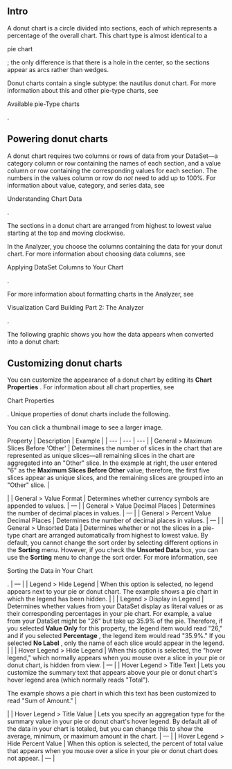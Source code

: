 

Intro
---------

A donut chart is a circle divided into sections, each of which represents a percentage of the overall chart. This chart type is almost identical to a

pie chart

; the only difference is that there is a hole in the center, so the sections appear as arcs rather than wedges.


 Donut charts contain a single subtype: the nautilus donut chart. For more information about this and other pie-type charts, see

Available pie-Type charts

.


 Powering donut charts
-----------------------

A donut chart requires two columns or rows of data from your DataSet—a category column or row containing the names of each section, and a value column or row containing the corresponding values for each section. The numbers in the values column or row do
 *not*
 need to add up to 100%. For information about value, category, and series data, see

Understanding Chart Data

.


 The sections in a donut chart are arranged from highest to lowest value starting at the top and moving clockwise.


 In the Analyzer, you choose the columns containing the data for your donut chart. For more information about choosing data columns, see

Applying DataSet Columns to Your Chart

.


 For more information about formatting charts in the Analyzer, see

Visualization Card Building Part 2: The Analyzer

.


 The following graphic shows you how the data appears when converted into a donut chart:

Customizing donut charts
--------------------------

You can customize the appearance of a donut chart by editing its
 **Chart Properties**
 . For information about all chart properties, see

Chart Properties

. Unique properties of donut charts include the following.


 You can click a thumbnail image to see a larger image.


 Property
  |
 Description
  |
 Example
  |
| --- | --- | --- |
|
 General > Maximum Slices Before 'Other'
  |
 Determines the number of slices in the chart that are represented as unique slices—all remaining slices in the chart are aggregated into an "Other" slice. In the example at right, the user entered "6" as the
 **Maximum Slices Before Other**
 value; therefore, the first five slices appear as unique slices, and the remaining slices are grouped into an "Other" slice.
  |

|
|
 General > Value Format
  |
 Determines whether currency symbols are appended to values.
  |
 —
  |
|
 General > Value Decimal Places
  |
 Determines the number of decimal places in values.
  |
 —
  |
|
 General > Percent Value Decimal Places
  |
 Determines the number of decimal places in values.
  |
 —
  |
|
 General > Unsorted Data
  |
 Determines whether or not the slices in a pie-type chart are arranged automatically from highest to lowest value. By default, you cannot change the sort order by selecting different options in the
 **Sorting**
 menu. However, if you check the
 **Unsorted Data**
 box, you can use the
 **Sorting**
 menu to change the sort order. For more information, see

Sorting the Data in Your Chart

.
  |
 —
  |
|
 Legend > Hide Legend
  |
 When this option is selected, no legend appears next to your pie or donut chart. The example shows a pie chart in which the legend has been hidden.
  |  |
|
 Legend > Display in Legend
  |
 Determines whether values from your DataSet display as literal values or as their corresponding percentages in your pie chart. For example, a value from your DataSet might be "26" but take up 35.9% of the pie. Therefore, if you selected
 **Value Only**
 for this property, the legend item would read "26," and if you selected
 **Percentage**
 , the legend item would read "35.9%." If you selected
 **No Label**
 , only the name of each slice would appear in the legend.
  |  |
|
 Hover Legend > Hide Legend
  |
 When this option is selected, the "hover legend," which normally appears when you mouse over a slice in your pie or donut chart, is hidden from view.
  |
 —
  |
|
 Hover Legend > Title Text
  |
 Lets you customize the summary text that appears above your pie or donut chart's hover legend area (which normally reads "Total").


 The example shows a pie chart in which this text has been customized to read "Sum of Amount."
  |

|
|
 Hover Legend > Title Value
  |
 Lets you specify an aggregation type for the summary value in your pie or donut chart's hover legend. By default all of the data in your chart is totaled, but you can change this to show the average, minimum, or maximum amount in the chart.
  |
 —
  |
|
 Hover Legend > Hide Percent Value
  |
 When this option is selected, the percent of total value that appears when you mouse over a slice in your pie or donut chart does not appear.
  |
 —
  |


